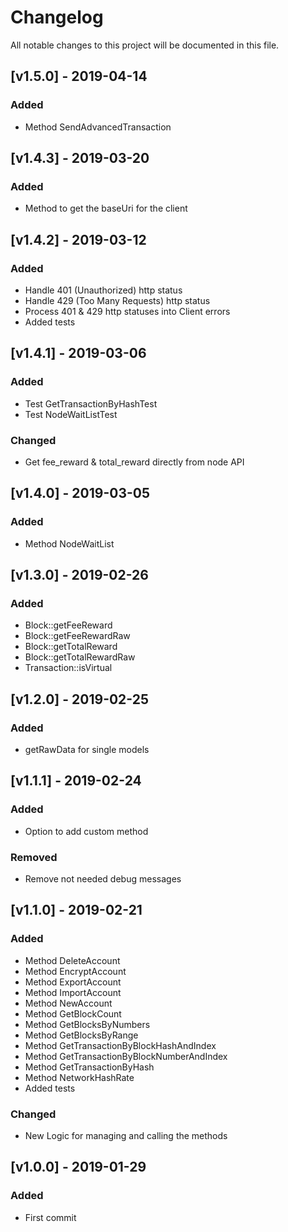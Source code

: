 # Changelog
All notable changes to this project will be documented in this file.

## [v1.5.0] - 2019-04-14
### Added
- Method SendAdvancedTransaction

## [v1.4.3] - 2019-03-20
### Added
- Method to get the baseUri for the client

## [v1.4.2] - 2019-03-12
### Added
- Handle 401 (Unauthorized) http status
- Handle 429 (Too Many Requests) http status
- Process 401 & 429 http statuses into Client errors
- Added tests

## [v1.4.1] - 2019-03-06
### Added
- Test GetTransactionByHashTest
- Test NodeWaitListTest

### Changed
- Get fee_reward & total_reward directly from node API

## [v1.4.0] - 2019-03-05
### Added
- Method NodeWaitList

## [v1.3.0] - 2019-02-26
### Added
- Block::getFeeReward
- Block::getFeeRewardRaw
- Block::getTotalReward
- Block::getTotalRewardRaw
- Transaction::isVirtual

## [v1.2.0] - 2019-02-25
### Added
- getRawData for single models

## [v1.1.1] - 2019-02-24
### Added
- Option to add custom method

### Removed
- Remove not needed debug messages

## [v1.1.0] - 2019-02-21
### Added
- Method DeleteAccount
- Method EncryptAccount
- Method ExportAccount
- Method ImportAccount
- Method NewAccount
- Method GetBlockCount
- Method GetBlocksByNumbers
- Method GetBlocksByRange
- Method GetTransactionByBlockHashAndIndex
- Method GetTransactionByBlockNumberAndIndex
- Method GetTransactionByHash
- Method NetworkHashRate
- Added tests

### Changed
- New Logic for managing and calling the methods

## [v1.0.0] - 2019-01-29
### Added
- First commit
